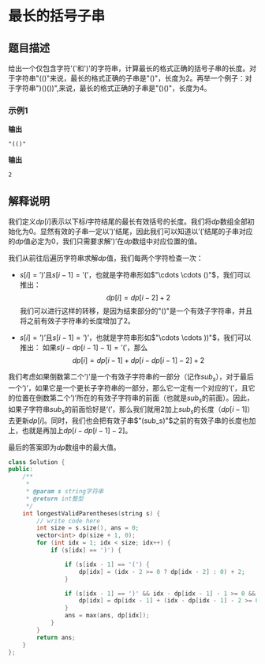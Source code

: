 # 最长的括号子串

## 题目描述

给出一个仅包含字符'('和')'的字符串，计算最长的格式正确的括号子串的长度。对于字符串"(()"来说，最长的格式正确的子串是"()"，长度为2。再举一个例子：对于字符串")()())",来说，最长的格式正确的子串是"()()"，长度为4。

### 示例1

**输出**
```
"(()"
```

**输出**
```
2
```

## 解释说明

我们定义$\textit{dp}[i]$表示以下标$i$字符结尾的最长有效括号的长度。我们将$\textit{dp}$数组全部初始化为$0$。显然有效的子串一定以$\text{')'}$结尾，因此我们可以知道以$\text{'('}$结尾的子串对应的$\textit{dp}$值必定为$0$，我们只需要求解$\text{')'}$在$\textit{dp}$数组中对应位置的值。

我们从前往后遍历字符串求解$\textit{dp}$值，我们每两个字符检查一次：

- $s[i]=')'$且$s[i - 1] = \text{'('}$，也就是字符串形如$"\cdots \cdots ()"$，我们可以推出：
    $$dp[i] = dp[i - 2] + 2$$
    我们可以进行这样的转移，是因为结束部分的"()"是一个有效子字符串，并且将之前有效子字符串的长度增加了$2$。

- $s[i] = \text{')'}$且$s[i - 1] = \text{')'}$，也就是字符串形如$"\cdots \cdots ))"$，我们可以推出：
    如果$s[i - \textit{dp}[i - 1] - 1] = \text{'('}$，那么
    $$dp[i] = dp[i - 1] + dp[i - dp[i - 1] - 2] + 2$$

我们考虑如果倒数第二个$\text{')'}$是一个有效子字符串的一部分（记作$sub_s$），对于最后一个$\text{')'}$，如果它是一个更长子字符串的一部分，那么它一定有一个对应的$\text{'('}$，且它的位置在倒数第二个$\text{')'}$所在的有效子字符串的前面（也就是$sub_s$的前面）。因此，如果子字符串$sub_s$的前面恰好是$\text{‘(’}$，那么我们就用$2$加上$sub_s$的长度（$\textit{dp}[i-1]$）去更新$\textit{dp}[i]$。同时，我们也会把有效子串$"(sub_s)"$之前的有效子串的长度也加上，也就是再加上$\textit{dp}[i-\textit{dp}[i-1]-2]$。

最后的答案即为$\textit{dp}$数组中的最大值。

```C++
class Solution {
public:
    /**
     *
     * @param s string字符串
     * @return int整型
     */
    int longestValidParentheses(string s) {
        // write code here
        int size = s.size(), ans = 0;
        vector<int> dp(size + 1, 0);
        for (int idx = 1; idx < size; idx++) {
            if (s[idx] == ')') {

                if (s[idx - 1] == '(') {
                    dp[idx] = (idx - 2 >= 0 ? dp[idx - 2] : 0) + 2;
                }

                if (s[idx - 1] == ')' && idx - dp[idx - 1] - 1 >= 0 && s[idx - dp[idx - 1] - 1] == '(') {
                    dp[idx] = dp[idx - 1] + (idx - dp[idx - 1] - 2 >= 0 ? dp[idx - dp[idx - 1] - 2] : 0) + 2;
                }
                ans = max(ans, dp[idx]);
            }
        }
        return ans;
    }
};
```